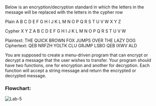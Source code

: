 Below is an encryption/decryption standard in which the letters in the message will be replaced with the letters in the cypher row

Plain
A B C D E F G H I J K L M N O P Q R S T U V W X Y Z

Cypher
X Y Z A B C D E F G H I J K L M N O P Q R S T U V W

Plaintext:  THE QUICK BROWN FOX JUMPS OVER THE LAZY DOG
Ciphertext: QEB NRFZH YOLTK CLU GRJMP LSBO QEB IXWV ALD

You are supposed to create a menu-driven program that can encrypt or decrypt a message that the user wishes to transfer.
Your program should have two functions, one for encryption and another for decryption. Each function will accept a string message and return the encrypted or decrypted message.

### Flowchart:
![Lab-5](https://user-images.githubusercontent.com/118044821/223027164-768c9670-b57c-4b31-b133-babbb7a4eda3.jpeg)

